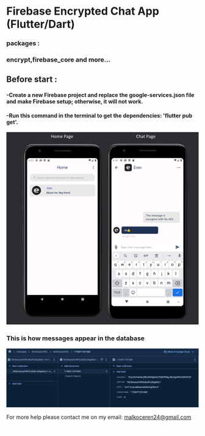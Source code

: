 # Firebase Encrypted Chat App (Flutter/Dart)
### packages :
### encrypt,firebase_core and more...
## Before start :
#### -Create a new Firebase project and replace the google-services.json file and make Firebase setup; otherwise, it will not work.

#### -Run this command in the terminal to get the dependencies: 'flutter pub get'.


![Screens](assets/images/screens.png)


### This is how messages appear in the database
![File Page](assets/images/111.png)



For more help please contact me on my email: malkoceren24@gmail.com

![](assets/images/erenium.png)
 
